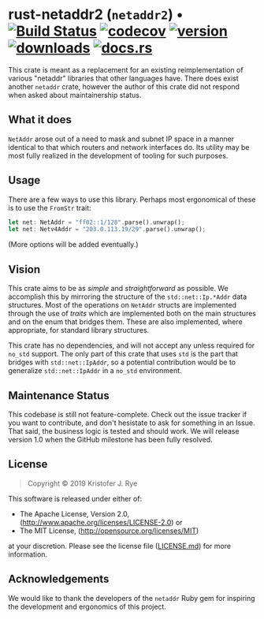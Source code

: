 # rust-netaddr2 (`netaddr2`) &bull; [![Build Status](https://travis-ci.org/rye/rust-netaddr2.svg?branch=master)](https://travis-ci.org/rye/rust-netaddr2) [![codecov](https://codecov.io/gh/rye/rust-netaddr2/branch/master/graph/badge.svg)](https://codecov.io/gh/rye/rust-netaddr2) [![version](https://img.shields.io/crates/v/netaddr2)](https://crates.io/crates/netaddr2) [![downloads](https://img.shields.io/crates/d/netaddr2)](https://crates.io/crates/netaddr2) [![docs.rs](https://docs.rs/netaddr2/badge.svg)](https://docs.rs/netaddr2)

This crate is meant as a replacement for an existing reimplementation of various "netaddr" libraries that other languages have.
There does exist another `netaddr` crate, however the author of this crate did not respond when asked about maintainership status.

## What it does

`NetAddr` arose out of a need to mask and subnet IP space in a manner identical to that which routers and network interfaces do.
Its utility may be most fully realized in the development of tooling for such purposes.

## Usage

There are a few ways to use this library.
Perhaps most ergonomical of these is to use the `FromStr` trait:

```rust
let net: NetAddr = "ff02::1/128".parse().unwrap();
let net: Netv4Addr = "203.0.113.19/29".parse().unwrap();
```

(More options will be added eventually.)

## Vision

This crate aims to be as _simple_ and _straightforward_ as possible.
We accomplish this by mirroring the structure of the `std::net::Ip.*Addr` data structures.
Most of the operations on `NetAddr` structs are implemented through the use of _traits_ which are implemented both on the main structures and on the enum that bridges them.
These are also implemented, where appropriate, for standard library structures.

This crate has no dependencies, and will not accept any unless required for `no_std` support.
The only part of this crate that uses `std` is the part that bridges with `std::net::IpAddr`, so a potential contribution would be to generalize `std::net::IpAddr` in a `no_std` environment.

## Maintenance Status

This codebase is still not feature-complete.
Check out the issue tracker if you want to contribute, and don't hesistate to ask for something in an Issue.
That said, the business logic is tested and should work.
We will release version 1.0 when the GitHub milestone has been fully resolved.

## License

> Copyright &copy; 2019 Kristofer J. Rye

This software is released under either of:

- The Apache License, Version 2.0, (http://www.apache.org/licenses/LICENSE-2.0) or
- The MIT License, (http://opensource.org/licenses/MIT)

at your discretion.
Please see the license file ([LICENSE.md](LICENSE.md)) for more information.


## Acknowledgements

We would like to thank the developers of the `netaddr` Ruby gem for inspiring the development and ergonomics of this project.
